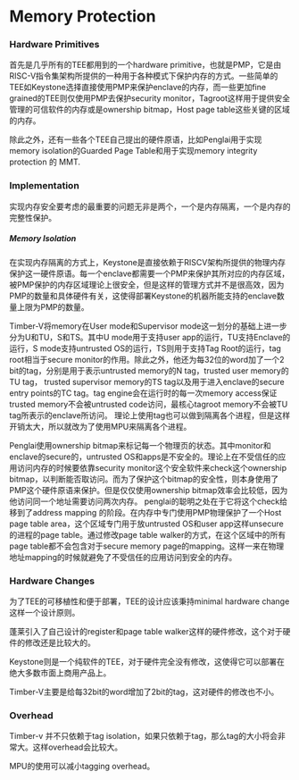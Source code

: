 # Memory Protection

### Hardware Primitives

首先是几乎所有的TEE都用到的一个hardware primitive，也就是PMP，它是由RISC-V指令集架构所提供的一种用于各种模式下保护内存的方式。一些简单的TEE如Keystone选择直接使用PMP来保护enclave的内存，而一些更加fine grained的TEE则仅使用PMP去保护security monitor，Tagroot这样用于提供安全管理的可信软件的内存或是ownership bitmap，Host page table这些关键的区域的内存。

除此之外，还有一些各个TEE自己提出的硬件原语，比如Penglai用于实现memory isolation的Guarded Page Table和用于实现memory integrity protection 的 MMT.



### Implementation

实现内存安全要考虑的最重要的问题无非是两个，一个是内存隔离，一个是内存的完整性保护。

##### Memory Isolation

在实现内存隔离的方式上，Keystone是直接依赖于RISCV架构所提供的物理内存保护这一硬件原语。每一个enclave都需要一个PMP来保护其所对应的内存区域，被PMP保护的内存区域理论上很安全，但是这样的管理方式并不是很高效，因为PMP的数量和具体硬件有关，这使得部署Keystone的机器所能支持的enclave数量上限为PMP的数量。

Timber-V将memory在User mode和Supervisor mode这一划分的基础上进一步分为U和TU，S和TS。其中U mode用于支持user app的运行，TU支持Enclave的运行，S mode支持untrusted OS的运行，TS则用于支持Tag Root的运行，tag root相当于secure monitor的作用。除此之外，他还为每32位的word加了一个2 bit的tag，分别是用于表示untrusted memory的N tag，trusted user memory的TU tag， trusted supervisor memory的TS tag以及用于进入enclave的secure entry points的TC tag。tag engine会在运行时的每一次memory access保证trusted memory不会被untrusted code访问，最核心tagroot memory不会被TU tag所表示的enclave所访问。 理论上使用tag也可以做到隔离各个进程，但是这样开销太大，所以就改为了使用MPU来隔离各个进程。

Penglai使用ownership bitmap来标记每一个物理页的状态。其中monitor和enclave的secure的，untrusted OS和apps是不安全的。理论上在不受信任的应用访问内存的时候要依靠security monitor这个安全软件来check这个ownership bitmap，以判断能否取访问。而为了保护这个bitmap的安全性，则本身使用了PMP这个硬件原语来保护。但是仅仅使用ownership bitmap效率会比较低，因为他访问同一个地址需要访问两次内存。 penglai的聪明之处在于它将这个check给移到了address mapping 的阶段。在内存中专门使用PMP物理保护了一个Host page table area，这个区域专门用于放untrusted OS和user app这样unsecure的进程的page table。通过修改page table walker的方式，在这个区域中的所有page table都不会包含对于secure memory page的mapping。这样一来在物理地址mapping的时候就避免了不受信任的应用访问到安全的内存。



### Hardware Changes

为了TEE的可移植性和便于部署，TEE的设计应该秉持minimal hardware change这样一个设计原则。

蓬莱引入了自己设计的register和page table walker这样的硬件修改，这个对于硬件的修改还是比较大的。

Keystone则是一个纯软件的TEE，对于硬件完全没有修改，这使得它可以部署在绝大多数市面上商用产品上。

Timber-V主要是给每32bit的word增加了2bit的tag，这对硬件的修改也不小。

### Overhead 

Timber-v 并不只依赖于tag isolation，如果只依赖于tag，那么tag的大小将会非常大。这样overhead会比较大。

MPU的使用可以减小tagging overhead。

